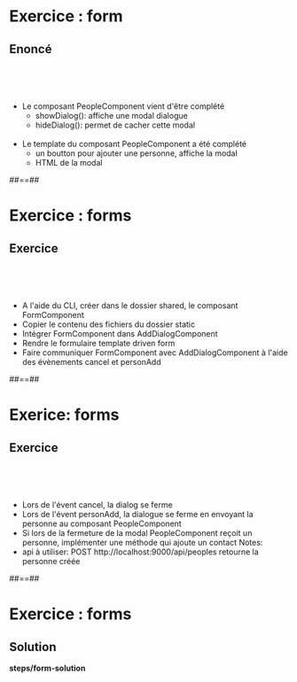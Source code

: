 <!-- .slide: class="exercice" -->
# Exercice : form
## Enoncé
<br><br><br>

- Le composant PeopleComponent vient d'être complété
    - showDialog(): affiche une modal dialogue
    - hideDialog(): permet de cacher cette modal<br><br>
- Le template du composant PeopleComponent a été complété
    - un boutton pour ajouter une personne, affiche la modal
    - HTML de la modal

##==##

<!-- .slide: class="exercice" -->
# Exercice : forms
## Exercice
<br><br><br>

- A l'aide du CLI, créer dans le dossier shared, le composant FormComponent
- Copier le contenu des fichiers du dossier static
- Intégrer FormComponent dans AddDialogComponent
- Rendre le formulaire template driven form
- Faire communiquer FormComponent avec AddDialogComponent à l'aide des évènements cancel et personAdd

##==##
<!-- .slide: class="sfeir-bg-pink exercice" -->
# Exerice: forms
## Exercice
<br><br><br>

- Lors de l'évent cancel, la dialog se ferme
- Lors de l'évent personAdd, la dialogue se ferme en envoyant la personne au composant PeopleComponent
- Si lors de la fermeture de la modal PeopleComponent reçoit un personne, implémenter une méthode qui ajoute un contact
Notes:
- api à utiliser: POST http://localhost:9000/api/peoples retourne la personne créée

##==##

<!-- .slide: class="full-center exercice" -->
# Exercice : forms
## Solution
<b>steps/form-solution</b>
